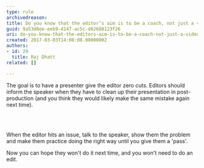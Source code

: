 ```yaml
---
type: rule
archivedreason: 
title: Do you know that the editor’s aim is to be a coach, not just a video editor?
guid: 9a53d8ee-eeb9-4147-ac5c-d62688123f26
uri: do-you-know-that-the-editors-aim-is-to-be-a-coach-not-just-a-video-editor
created: 2017-03-03T14:08:08.0000000Z
authors:
- id: 29
  title: Raj Dhatt
related: []

---
```



<p class="ssw15-rteElement-P">The goal is to have a presenter give the editor zero cuts. Editors should inform the speaker when they have to clean up their presentation in post-production (and you think they would likely make the same mistake again next time).<br></p>
<br><excerpt class='endintro'></excerpt><br>
<p class="ssw15-rteElement-P">​​When the editor hits an issue, talk to the speaker, show them the problem and make them practice doing the right way until you give them a 'pass'.</p><p class="ssw15-rteElement-P">Now you can hope they won't do it next time, and you won't need to do an edit.​​<br></p>



